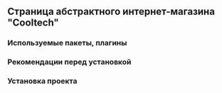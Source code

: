 ## Страница абстрактного интернет-магазина "Cooltech"

### Используемые пакеты, плагины

### Рекомендации перед установкой

### Установка проекта